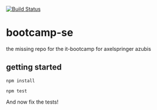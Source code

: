 [![Build Status](https://travis-ci.org/co0p/bootcamp-se.svg?branch=master)](https://travis-ci.org/co0p/bootcamp-se)

bootcamp-se 
===========

the missing repo for the it-bootcamp for axelspringer azubis

getting started
--------------

	npm install

	npm test

And now fix the tests!
